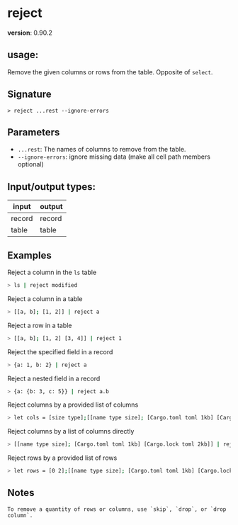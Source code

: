 # reject

**version**: 0.90.2

## **usage**:

Remove the given columns or rows from the table. Opposite of `select`.

## Signature

`> reject ...rest --ignore-errors`

## Parameters

- `...rest`: The names of columns to remove from the table.
- `--ignore-errors`: ignore missing data (make all cell path members optional)

## Input/output types:

| input  | output |
| ------ | ------ |
| record | record |
| table  | table  |

## Examples

Reject a column in the `ls` table

```bash
> ls | reject modified
```

Reject a column in a table

```bash
> [[a, b]; [1, 2]] | reject a
```

Reject a row in a table

```bash
> [[a, b]; [1, 2] [3, 4]] | reject 1
```

Reject the specified field in a record

```bash
> {a: 1, b: 2} | reject a
```

Reject a nested field in a record

```bash
> {a: {b: 3, c: 5}} | reject a.b
```

Reject columns by a provided list of columns

```bash
> let cols = [size type];[[name type size]; [Cargo.toml toml 1kb] [Cargo.lock toml 2kb]] | reject $cols
```

Reject columns by a list of columns directly

```bash
> [[name type size]; [Cargo.toml toml 1kb] [Cargo.lock toml 2kb]] | reject ["size", "type"]
```

Reject rows by a provided list of rows

```bash
> let rows = [0 2];[[name type size]; [Cargo.toml toml 1kb] [Cargo.lock toml 2kb] [file.json json 3kb]] | reject $rows
```

## Notes

```text
To remove a quantity of rows or columns, use `skip`, `drop`, or `drop column`.
```
